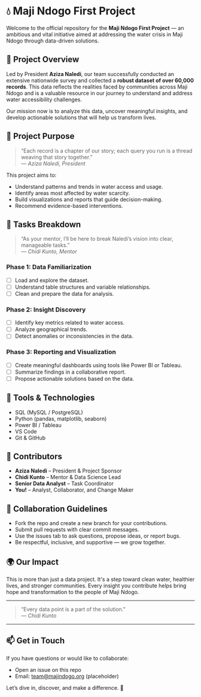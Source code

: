 # 💧 Maji Ndogo First Project

Welcome to the official repository for the **Maji Ndogo First Project** — an ambitious and vital initiative aimed at addressing the water crisis in Maji Ndogo through data-driven solutions.

## 📘 Project Overview

Led by President **Aziza Naledi**, our team successfully conducted an extensive nationwide survey and collected a **robust dataset of over 60,000 records**. This data reflects the realities faced by communities across Maji Ndogo and is a valuable resource in our journey to understand and address water accessibility challenges.

Our mission now is to analyze this data, uncover meaningful insights, and develop actionable solutions that will help us transform lives.

## 🧠 Project Purpose

> “Each record is a chapter of our story; each query you run is a thread weaving that story together.”  
> — *Aziza Naledi, President*

This project aims to:
- Understand patterns and trends in water access and usage.
- Identify areas most affected by water scarcity.
- Build visualizations and reports that guide decision-making.
- Recommend evidence-based interventions.

## 🧩 Tasks Breakdown

> “As your mentor, I’ll be here to break Naledi’s vision into clear, manageable tasks.”  
> — *Chidi Kunto, Mentor*

### Phase 1: Data Familiarization
- [ ] Load and explore the dataset.
- [ ] Understand table structures and variable relationships.
- [ ] Clean and prepare the data for analysis.

### Phase 2: Insight Discovery
- [ ] Identify key metrics related to water access.
- [ ] Analyze geographical trends.
- [ ] Detect anomalies or inconsistencies in the data.

### Phase 3: Reporting and Visualization
- [ ] Create meaningful dashboards using tools like Power BI or Tableau.
- [ ] Summarize findings in a collaborative report.
- [ ] Propose actionable solutions based on the data.

## 🧪 Tools & Technologies

- SQL (MySQL / PostgreSQL)
- Python (pandas, matplotlib, seaborn)
- Power BI / Tableau
- VS Code
- Git & GitHub

## 👥 Contributors

- **Aziza Naledi** – President & Project Sponsor  
- **Chidi Kunto** – Mentor & Data Science Lead  
- **Senior Data Analyst** – Task Coordinator  
- **You!** – Analyst, Collaborator, and Change Maker  

## 🤝 Collaboration Guidelines

- Fork the repo and create a new branch for your contributions.
- Submit pull requests with clear commit messages.
- Use the issues tab to ask questions, propose ideas, or report bugs.
- Be respectful, inclusive, and supportive — we grow together.

## 🌍 Our Impact

This is more than just a data project. It's a step toward clean water, healthier lives, and stronger communities. Every insight you contribute helps bring hope and transformation to the people of Maji Ndogo.

---

> “Every data point is a part of the solution.”  
> — *Chidi Kunto*

---

## 📫 Get in Touch

If you have questions or would like to collaborate:
- Open an issue on this repo
- Email: team@majindogo.org (placeholder)

Let’s dive in, discover, and make a difference. 🌱
